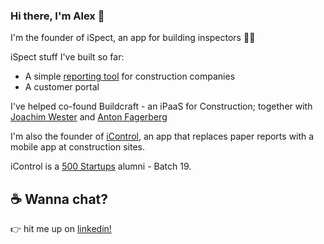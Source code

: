 ### Hi there, I'm Alex 👋

I'm the founder of iSpect, an app for building inspectors 👷‍♂️ 

iSpect stuff I've built so far:
- A simple [reporting tool](https://aterrapportering.stage.ispectapp.se/?token=ZGFtaWFuX2N6dWJhX2ptX3NlX19pcmVwb3J0bGl0ZV90b2tlbg%3D%3D&p=project_1519207592_dbdd0937-5d39-4896-9643-679536ebb2d6&f=) for construction companies
- A customer portal 

I've helped co-found Buildcraft - an iPaaS for Construction; together with [Joachim Wester](https://github.com/Starcounter-Jack) and [Anton Fagerberg](https://www.linkedin.com/in/aejfager/)

I'm also the founder of [iControl](https://icontrolapp.se/en), an app that replaces paper reports with a mobile app at construction sites.

iControl is a [500 Startups](https://500.co/) alumni - Batch 19.


## ☕️ Wanna chat?
👉  hit me up on [linkedin!](https://www.linkedin.com/in/alexanderselling/)


